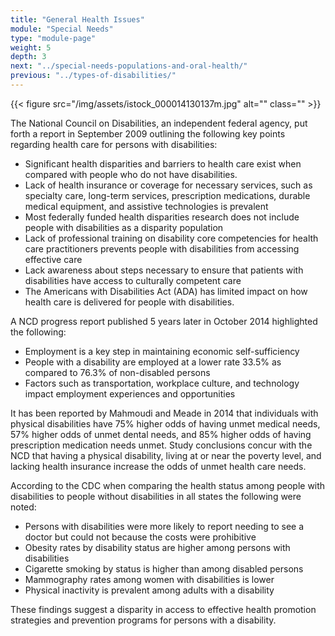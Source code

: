 ```yaml
---
title: "General Health Issues"
module: "Special Needs"
type: "module-page"
weight: 5
depth: 3
next: "../special-needs-populations-and-oral-health/"
previous: "../types-of-disabilities/"
---
```

<form method="post" action="."><div class="pageblock right img-polaroid img-rounded">
<div class="caption">
</div>{{< figure src="/img/assets/istock_000014130137m.jpg" alt="" class="" >}}</div><div class="pageblock"><p>The National Council on Disabilities, an independent federal agency, put forth a report in September 2009 outlining the following key points regarding health care for persons with disabilities:</p>
<ul>
<li>Significant health disparities and barriers to health care exist when compared with people who do not have disabilities.</li>
<li>Lack of  health insurance or coverage for necessary services, such as specialty care, long-term services, prescription medications, durable medical equipment, and assistive technologies is prevalent</li>
<li>Most federally funded health disparities research does not include people with disabilities as a disparity population</li>
<li>Lack of professional training on disability core competencies for health care practitioners prevents people with disabilities from accessing effective care</li>
<li>Lack awareness about steps necessary to ensure that patients with disabilities have access to culturally competent care</li>
<li>The Americans with Disabilities Act (ADA) has limited impact on how health care is delivered for people with disabilities.</li>
</ul>
<p>A NCD progress report published 5 years later in October 2014 highlighted the following:</p>
<ul>
<li>Employment is a key step in maintaining economic self-sufficiency</li>
<li>People with a disability are employed at a lower rate 33.5% as compared to 76.3% of non-disabled persons</li>
<li>Factors such as transportation, workplace culture, and technology impact employment experiences and opportunities</li>
</ul>
<p>It has been reported by Mahmoudi and Meade in 2014 that individuals with physical disabilities have 75% higher odds of having unmet medical needs, 57% higher odds of unmet dental needs, and 85% higher odds of having prescription medication needs unmet. Study conclusions concur with the NCD that having a physical disability, living at or near the poverty level, and lacking health insurance increase the odds of unmet health care needs.</p>
<p>According to the CDC when comparing the health status among people with disabilities to people without disabilities in all states the following were noted:</p>
<ul>
<li>Persons with disabilities were more likely to report needing to see a doctor but could not because the costs were prohibitive</li>
<li>Obesity rates by disability status are higher among persons with disabilities</li>
<li>Cigarette smoking by status is higher than among disabled persons</li>
<li>Mammography rates among women with disabilities is lower</li>
<li>Physical inactivity is prevalent among adults with a disability</li>
</ul>
<p>These findings suggest a disparity in access to effective health promotion strategies and prevention programs for persons with a disability.</p>
</div></form>